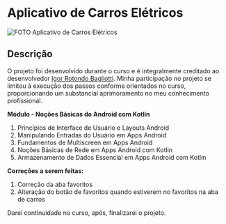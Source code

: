 # Aplicativo de Carros Elétricos

![FOTO Aplicativo de Carros Elétricos](https://github.com/SaMAnijar/Car-Eletric-App/assets/128177565/55ac14ba-e150-4263-b624-921fbe6241aa)

## Descrição

O projeto foi desenvolvido durante o curso e é integralmente creditado ao desenvolvedor [Igor Rotondo Bagliotti](https://github.com/igorbag). Minha participação no projeto se limitou à execução dos passos conforme orientados no curso, proporcionando um substancial aprimoramento no meu conhecimento profissional.

**Módulo - Noções Básicas do Android com Kotlin**

1. Princípios de Interface de Usuário e Layouts Android
2. Manipulando Entradas do Usuário em Apps Android
3. Fundamentos de Multiscreen em Apps Android
4. Noções Básicas de Rede em Apps Android com Kotlin
5. Armazenamento de Dados Essencial em Apps Android com Kotlin

**Correções a serem feitas:**

1. Correção da aba favoritos
2. Alteração do botão de favoritos quando estiverem no favoritos na aba de carros

Darei continuidade no curso, após, finalizarei o projeto.
